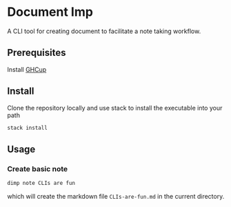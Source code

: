 # Document Imp

A CLI tool for creating document to facilitate a note taking workflow. 

## Prerequisites

Install [GHCup](https://www.haskell.org/ghcup/)

## Install

Clone the repository locally and use stack to install the executable
into your path

```bash
stack install
```

## Usage

### Create basic note

```bash
dimp note CLIs are fun
```
which will create the markdown file `CLIs-are-fun.md` in the current
directory.
